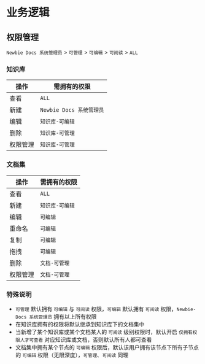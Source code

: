 # 业务逻辑

## 权限管理

`Newbie Docs 系统管理员` > `可管理` > `可编辑` > `可阅读` > `ALL`

### 知识库

| 操作     | 需拥有的权限             |
| -------- | ------------------------ |
| 查看     | `ALL`                      |
| 新建     | `Newbie Docs 系统管理员` |
| 编辑     | `知识库-可编辑`          |
| 删除     | `知识库-可管理`          |
| 权限管理 | `知识库-可管理`          |

### 文档集

| 操作     | 需拥有的权限    |
| -------- | --------------- |
| 查看     | `ALL`             |
| 新建     | `知识库-可编辑` |
| 编辑     | `可编辑`        |
| 重命名   | `可编辑`        |
| 复制     | `可编辑`        |
| 拖拽     | `可编辑`        |
| 删除     | `文档-可管理`   |
| 权限管理 | `文档-可管理`   |

### 特殊说明

- `可管理` 默认拥有 `可编辑` 与 `可阅读` 权限，`可编辑` 默认拥有 `可阅读` 权限，`Newbie-Docs 系统管理员` 拥有以上所有权限
- 在知识库拥有的权限将默认继承到知识库下的文档集中
- 当新增了某个知识库或某个文档某人的 `可阅读` 级别权限时，默认开启 `仅拥有权限人才可查看` 对应知识库或文档，否则默认所有人都可查看
- 文档集中拥有某个节点的 `可编辑` 权限后，默认该用户拥有该节点下所有子节点的 `可编辑` 权限（无限深度），`可管理`、`可阅读` 同理